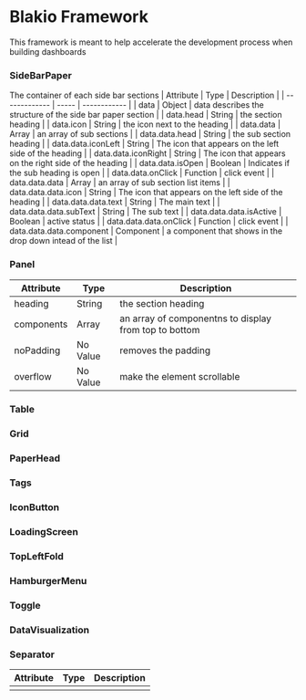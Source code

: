 # Blakio Framework
This framework is meant to help accelerate the development process when building dashboards

### SideBarPaper
The container of each side bar sections
| Attribute                   | Type       | Description           |
| -------------               | -----      | ------------          |
| data                        | Object     | data describes the structure of the side bar paper section |
| data.head                   | String     | the section heading |
| data.icon                   | String     | the icon next to the heading |
| data.data                   | Array      | an array of sub sections |
| data.data.head              | String     | the sub section heading |
| data.data.iconLeft          | String     | The icon that appears on the left side of the heading |
| data.data.iconRight         | String     | The icon that appears on the right side of the heading |
| data.data.isOpen            | Boolean    | Indicates if the sub heading is open |
| data.data.onClick           | Function   | click event |
| data.data.data              | Array      | an array of sub section list items |
| data.data.data.icon         | String     | The icon that appears on the left side of the heading |
| data.data.data.text         | String     | The main text |
| data.data.data.subText      | String     | The sub text |
| data.data.data.isActive     | Boolean    | active status |
| data.data.data.onClick      | Function   | click event |
| data.data.data.component    | Component  | a component that shows in the drop down intead of the list |

### Panel
| Attribute                   | Type       | Description           |
| -------------               | -----      | ------------          |
| heading                     | String     | the section heading |
| components                  | Array      | an array of componentns to display from top to bottom |
| noPadding                   | No Value   | removes the padding |
| overflow                    | No Value   | make the element scrollable |

### Table
### Grid


### PaperHead
### Tags
### IconButton
### LoadingScreen
### TopLeftFold
### HamburgerMenu
### Toggle
### DataVisualization
### Separator

| Attribute                   | Type       | Description           |
| -------------               | -----      | ------------          |
|  |  |  |